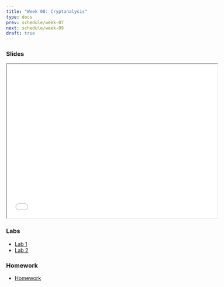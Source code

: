 ```yaml
---
title: "Week 08: Cryptanalysis"
type: docs
prev: schedule/week-07
next: schedule/week-09
draft: true
---
```


### Slides

<iframe src="/404.html" width="576" height="420"></iframe>

### Labs

- [Lab 1](lab-1/)
- [Lab 2](lab-2/)

### Homework

- [Homework](hw/)
